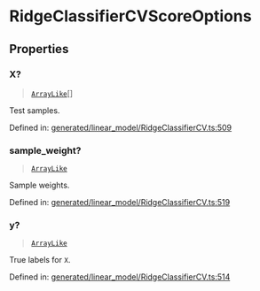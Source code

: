 # RidgeClassifierCVScoreOptions

## Properties

### X?

> [`ArrayLike`](../types/ArrayLike.md)[]

Test samples.

Defined in:  [generated/linear\_model/RidgeClassifierCV.ts:509](https://github.com/transitive-bullshit/scikit-learn-ts/blob/122b3c0/packages/sklearn/src/generated/linear_model/RidgeClassifierCV.ts#L509)

### sample\_weight?

> [`ArrayLike`](../types/ArrayLike.md)

Sample weights.

Defined in:  [generated/linear\_model/RidgeClassifierCV.ts:519](https://github.com/transitive-bullshit/scikit-learn-ts/blob/122b3c0/packages/sklearn/src/generated/linear_model/RidgeClassifierCV.ts#L519)

### y?

> [`ArrayLike`](../types/ArrayLike.md)

True labels for `X`.

Defined in:  [generated/linear\_model/RidgeClassifierCV.ts:514](https://github.com/transitive-bullshit/scikit-learn-ts/blob/122b3c0/packages/sklearn/src/generated/linear_model/RidgeClassifierCV.ts#L514)
